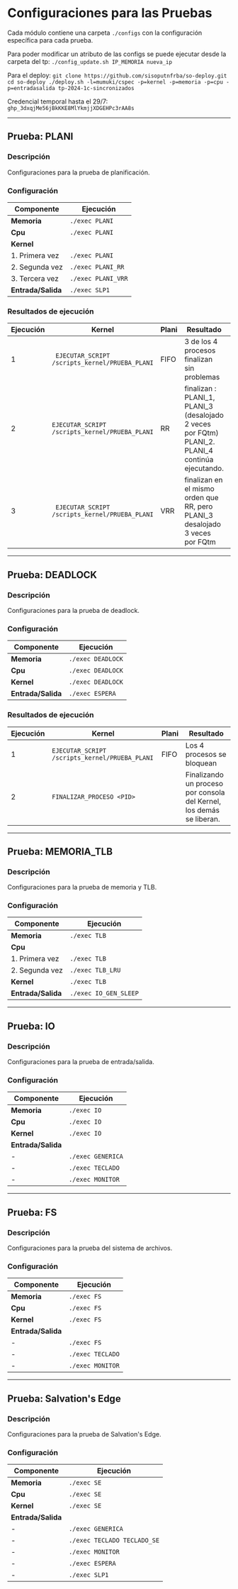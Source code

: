 # Configuraciones para las Pruebas

Cada módulo contiene una carpeta `./configs` con la configuración específica para cada prueba.

Para poder modificar un atributo de las configs se puede ejecutar desde la carpeta del tp:
 `./config_update.sh IP_MEMORIA nueva_ip`

Para el deploy:
`git clone https://github.com/sisoputnfrba/so-deploy.git
cd so-deploy
./deploy.sh -l=mumuki/cspec -p=kernel -p=memoria -p=cpu -p=entradasalida tp-2024-1c-sincronizados`

Credencial temporal hasta el 29/7:
`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`

---

## Prueba: PLANI

### Descripción
Configuraciones para la prueba de planificación.

### Configuración

| **Componente**   | **Ejecución**               |
|------------------|-----------------------------|
| **Memoria**      | `./exec PLANI`              |
| **Cpu**          | `./exec PLANI`              |
| **Kernel**       |                             |
| 1. Primera vez   | `./exec PLANI`              |
| 2. Segunda vez   | `./exec PLANI_RR`           |
| 3. Tercera vez   | `./exec PLANI_VRR`          |
| **Entrada/Salida** | `./exec SLP1`             |

### Resultados de ejecución

| **Ejecución** | **Kernel**                                      | **Plani** | **Resultado**                                                                                                           | **Control**                           |
|---------------|-------------------------------------------------|-----------|------------------------------------------------------------------------------------------------------------------------|---------------------------------------|
| 1             |``` EJECUTAR_SCRIPT /scripts_kernel/PRUEBA_PLANI```    | FIFO      | 3 de los 4 procesos finalizan sin problemas                                                                            |                                       |
| 2             | ```EJECUTAR_SCRIPT /scripts_kernel/PRUEBA_PLANI ```   | RR        | finalizan :<br>PLANI_1,<br>PLANI_3 (desalojado 2 veces por FQtm)<br>PLANI_2.<br>PLANI_4 continúa ejecutando. |``` grep "PID: <2>.*Quantum" kernel.log ```   |
| 3             |``` EJECUTAR_SCRIPT /scripts_kernel/PRUEBA_PLANI```    | VRR       | finalizan en el mismo orden que RR, pero PLANI_3 desalojado 3 veces por FQtm                             |``` grep "PID: <2>.*Quantum" kernel.log ```   |


---

## Prueba: DEADLOCK

### Descripción
Configuraciones para la prueba de deadlock.

### Configuración

| **Componente**   | **Ejecución**               |
|------------------|-----------------------------|
| **Memoria**      | `./exec DEADLOCK`           |
| **Cpu**          | `./exec DEADLOCK`           |
| **Kernel**       | `./exec DEADLOCK`           |
| **Entrada/Salida** | `./exec ESPERA`           |


### Resultados de ejecución

| Ejecución | Kernel                                   | Plani | Resultado                                                                                       |
|-----------|------------------------------------------|-------|--------------------------------------------------------------------------------------------------|
| 1         | ```EJECUTAR_SCRIPT /scripts_kernel/PRUEBA_PLANI``` | FIFO  | Los 4 procesos se bloquean                                                                      |
| 2         | ```FINALIZAR_PROCESO <PID>```            |       | Finalizando un proceso por consola del Kernel, los demás se liberan.                            |



---

## Prueba: MEMORIA_TLB

### Descripción
Configuraciones para la prueba de memoria y TLB.

### Configuración

| **Componente**   | **Ejecución**               |
|------------------|-----------------------------|
| **Memoria**      | `./exec TLB`                |
| **Cpu**          |                             |
| 1. Primera vez   | `./exec TLB`                |
| 2. Segunda vez   | `./exec TLB_LRU`            |
| **Kernel**       | `./exec TLB`                |
| **Entrada/Salida** | `./exec IO_GEN_SLEEP`     |

---

## Prueba: IO

### Descripción
Configuraciones para la prueba de entrada/salida.

### Configuración

| **Componente**   | **Ejecución**               |
|------------------|-----------------------------|
| **Memoria**      | `./exec IO`                 |
| **Cpu**          | `./exec IO`                 |
| **Kernel**       | `./exec IO`                 |
| **Entrada/Salida** |                           |
| -                | `./exec GENERICA`           |
| -                | `./exec TECLADO`            |
| -                | `./exec MONITOR`            |

---

## Prueba: FS

### Descripción
Configuraciones para la prueba del sistema de archivos.

### Configuración

| **Componente**   | **Ejecución**               |
|------------------|-----------------------------|
| **Memoria**      | `./exec FS`                 |
| **Cpu**          | `./exec FS`                 |
| **Kernel**       | `./exec FS`                 |
| **Entrada/Salida** |                           |
| -                | `./exec FS`                 |
| -                | `./exec TECLADO`            |
| -                | `./exec MONITOR`            |

---

## Prueba: Salvation's Edge

### Descripción
Configuraciones para la prueba de Salvation's Edge.

### Configuración

| **Componente**   | **Ejecución**               |
|------------------|-----------------------------|
| **Memoria**      | `./exec SE`                 |
| **Cpu**          | `./exec SE`                 |
| **Kernel**       | `./exec SE`                 |
| **Entrada/Salida** |                           |
| -                | `./exec GENERICA`           |
| -                | `./exec TECLADO TECLADO_SE` |
| -                | `./exec MONITOR`            |
| -                | `./exec ESPERA`             |
| -                | `./exec SLP1`               |
